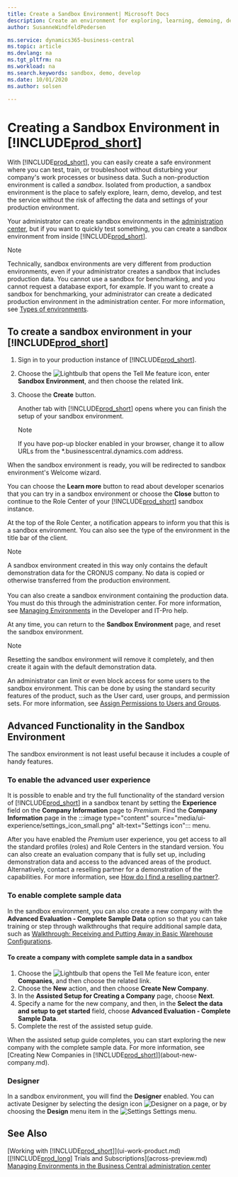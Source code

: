 ```yaml
---
title: Create a Sandbox Environment| Microsoft Docs
description: Create an environment for exploring, learning, demoing, developing, and testing.
author: SusanneWindfeldPedersen

ms.service: dynamics365-business-central
ms.topic: article
ms.devlang: na
ms.tgt_pltfrm: na
ms.workload: na
ms.search.keywords: sandbox, demo, develop
ms.date: 10/01/2020
ms.author: solsen

---
```

# Creating a Sandbox Environment in [!INCLUDE[prod_short](includes/prod_short.md)]

With [!INCLUDE[prod_short](includes/prod_short.md)], you can easily create a safe environment where you can test, train, or troubleshoot without disturbing your company's work processes or business data. Such a non-production environment is called a *sandbox*. Isolated from production, a sandbox environment is the place to safely explore, learn, demo, develop, and test the service without the risk of affecting the data and settings of your production environment.  

Your administrator can create sandbox environments in the [administration center](/dynamics365/business-central/dev-itpro/administration/tenant-admin-center-environments?toc=/dynamics365/business-central/toc.json), but if you want to quickly test something, you can create a sandbox environment from inside [!INCLUDE[prod_short](includes/prod_short.md)].  

> [!NOTE]
> Technically, sandbox environments are very different from production environments, even if your administrator creates a sandbox that includes production data. You cannot use a sandbox for benchmarking, and you cannot request a database export, for example. If you want to create a sandbox for benchmarking, your administrator can create a dedicated production environment in the administration center. For more information, see [Types of environments](/dynamics365/business-central/dev-itpro/administration/tenant-admin-center-environments#types-of-environments).

## To create a sandbox environment in your [!INCLUDE[prod_short](includes/prod_short.md)]

1. Sign in to your production instance of [!INCLUDE[prod_short](includes/prod_short.md)].

2. Choose the ![Lightbulb that opens the Tell Me feature](media/ui-search/search_small.png "Tell me what you want to do") icon, enter **Sandbox Environment**, and then choose the related link.
    <!-- ![Sandbox Environment Setup](./media/across-sandbox/sandbox-environment-setup.png) -->
3. Choose the **Create** button.  

    Another tab with [!INCLUDE[prod_short](includes/prod_short.md)] opens where you can finish the setup of your sandbox environment.

    > [!NOTE]  
    >  If you have pop-up blocker enabled in your browser, change it to allow URLs from the *.businesscentral.dynamics.com address.

When the sandbox environment is ready, you will be redirected to sandbox environment's Welcome wizard.
<!-- ![Sandbox Welcome Wizard](./media/across-sandbox/sandbox-wizard.png) -->

You can choose the **Learn more** button to read about developer scenarios that you can try in a sandbox environment or choose the **Close** button to continue to the Role Center of your [!INCLUDE[prod_short](includes/prod_short.md)] sandbox instance.

At the top of the Role Center, a notification appears to inform you that this is a sandbox environment. You can also see the type of the environment in the title bar of the client.
    <!-- ![Sandbox RoleCenter Notification](./media/across-sandbox/sandbox-rolecenter-notification.png) -->

> [!NOTE]
> A sandbox environment created in this way only contains the default demonstration data for the CRONUS company. No data is copied or otherwise transferred from the production environment.<br /><br />
> You can also create a sandbox environment containing the production data. You must do this through the administration center. For more information, see [Managing Environments](/dynamics365/business-central/dev-itpro/administration/tenant-admin-center-environments) in the Developer and IT-Pro help.

At any time, you can return to the **Sandbox Environment** page, and reset the sandbox environment.

> [!NOTE]  
> Resetting the sandbox environment will remove it completely, and then create it again with the default demonstration data.  

<!--To switch between your production and sandbox environments, you can use the Business Central app launcher.
    ![Sandbox Dynamics365 Menu](./media/across-sandbox/sandbox-dynamics365-menu.png) -->

An administrator can limit or even block access for some users to the sandbox environment. This can be done by using the standard security features of the product, such as the User card, user groups, and permission sets. For more information, see [Assign Permissions to Users and Groups](ui-define-granular-permissions.md).  

<!-- ![Sandbox Permission Sets](./media/across-sandbox/sandbox-permission-sets.png) -->

## Advanced Functionality in the Sandbox Environment

The sandbox environment is not least useful because it includes a couple of handy features.

### To enable the advanced user experience

It is possible to enable and try the full functionality of the standard version of [!INCLUDE[prod_short](includes/prod_short.md)] in a sandbox tenant by setting the **Experience** field on the **Company Information** page to *Premium*. Find the **Company Information** page in the :::image type="content" source="media/ui-experience/settings_icon_small.png" alt-text="Settings icon"::: menu.  

After you have enabled the *Premium* user experience, you get access to all the standard profiles (roles) and Role Centers in the standard version. You can also create an evaluation company that is fully set up, including demonstration data and access to the advanced areas of the product. Alternatively, contact a reselling partner for a demonstration of the capabilities. For more information, see [How do I find a reselling partner?](across-faq.md#findpartner).  

### To enable complete sample data

In the sandbox environment, you can also create a new company with the **Advanced Evaluation - Complete Sample Data** option so that you can take training or step through walkthroughs that require additional sample data, such as [Walkthrough: Receiving and Putting Away in Basic Warehouse Configurations](walkthrough-receiving-and-putting-away-in-basic-warehousing.md).  

#### To create a company with complete sample data in a sandbox

1. Choose the ![Lightbulb that opens the Tell Me feature](media/ui-search/search_small.png "Tell me what you want to do") icon, enter **Companies**, and then choose the related link.  
2. Choose the **New** action, and then choose **Create New Company**.  
3. In the **Assisted Setup for Creating a Company** page, choose **Next**.  
4. Specify a name for the new company, and then, in the **Select the data and setup to get started** field, choose **Advanced Evaluation - Complete Sample Data**.  
5. Complete the rest of the assisted setup guide.  

When the assisted setup guide completes, you can start exploring the new company with the complete sample data. For more information, see [Creating New Companies in [!INCLUDE[prod_short](includes/prod_short.md)]](about-new-company.md).  

### Designer

In a sandbox environment, you will find the **Designer** enabled. You can activate Designer by selecting the design icon ![Designer](./media/across-sandbox/sandbox-inclient-design-icon.png) on a page, or by choosing the **Design** menu item in the ![Settings](media/ui-experience/settings_icon_small.png) Settings menu.

<!-- ![In-client Designer](./media/across-sandbox/sandbox-inclient-designer.png) -->

## See Also

[Working with [!INCLUDE[prod_short](includes/prod_short.md)]](ui-work-product.md)  
[[!INCLUDE[prod_long](includes/prod_long.md)] Trials and Subscriptions](across-preview.md)  
[Managing Environments in the Business Central administration center](/dynamics365/business-central/dev-itpro/administration/tenant-admin-center-environments)  
